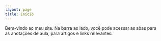 ```yaml
---
layout: page
title: Início
---
```


Bem-vindo ao meu site. Na barra ao lado, você pode acessar as abas para as anotações de aula, para artigos e links relevantes.
